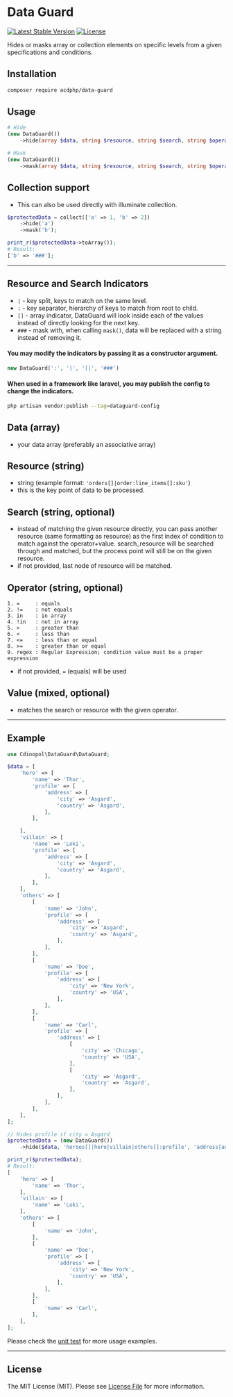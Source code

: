 # Data Guard

[![Latest Stable Version](http://poser.pugx.org/cdinopol/data-guard/v)](https://packagist.org/packages/cdinopol/data-guard)
[![License](http://poser.pugx.org/cdinopol/data-guard/license)](https://packagist.org/packages/cdinopol/data-guard)

Hides or masks array or collection elements on specific levels from a given specifications and conditions.

## Installation
```sh
composer require acdphp/data-guard
```

## Usage
```php
# Hide
(new DataGuard())
    ->hide(array $data, string $resource, string $search, string $operator, mixed $value);

# Mask
(new DataGuard())
    ->mask(array $data, string $resource, string $search, string $operator, mixed $value);
```

## Collection support
- This can also be used directly with illuminate collection.
```php
$protectedData = collect(['a' => 1, 'b' => 2])
    ->hide('a')
    ->mask('b');

print_r($protectedData->toArray());
# Result:
['b' => '###'];
```

---

## Resource and Search Indicators
- `|`   - key split, keys to match on the same level.
- `:`   - key separator, hierarchy of keys to match from root to child.
- `[]`  - array indicator, DataGuard will look inside each of the values instead of directly looking for the next key.
- `###` - mask with, when calling `mask()`, data will be replaced with a string instead of removing it.

#### You may modify the indicators by passing it as a constructor argument.
```php
new DataGuard(':', '|', '[]', '###')
```

#### When used in a framework like laravel, you may publish the config to change the indicators.
```sh
php artisan vendor:publish --tag=dataguard-config
```

## Data (array)
- your data array (preferably an associative array)

## Resource (string)
- string (example format: `'orders[]|order:line_items[]:sku'`)
- this is the key point of data to be processed.

## Search (string, optional)
- instead of matching the given resource directly, you can pass another resource (same formatting as resource) as the first index of condition to match against the operator+value. search_resource will be searched through and matched, but the process point will still be on the given resource.
- if not provided, last node of resource will be matched.

## Operator (string, optional)
```
1. =     : equals
2. !=    : not equals
3. in    : in array
4. !in   : not in array
5. >     : greater than
6. <     : less than
7. <=    : less than or equal
8. >=    : greater than or equal
9. regex : Regular Expression; condition value must be a proper expression
```
- if not provided, `=` (equals) will be used

## Value (mixed, optional)
- matches the search or resource with the given operator.

---

## Example
```php
use Cdinopol\DataGuard\DataGuard;

$data = [
    'hero' => [
        'name' => 'Thor',
        'profile' => [
            'address' => [
                'city' => 'Asgard',
                'country' => 'Asgard',
            ],
        ],

    ],
    'villain' => [
        'name' => 'Loki',
        'profile' => [
            'address' => [
                'city' => 'Asgard',
                'country' => 'Asgard',
            ],
        ],
    ],
    'others' => [
        [
            'name' => 'John',
            'profile' => [
                'address' => [
                    'city' => 'Asgard',
                    'country' => 'Asgard',
                ],
            ],
        ],
        [
            'name' => 'Doe',
            'profile' => [
                'address' => [
                    'city' => 'New York',
                    'country' => 'USA',
                ],
            ],
        ],
        [
            'name' => 'Carl',
            'profile' => [
                'address' => [
                    [
                        'city' => 'Chicago',
                        'country' => 'USA',
                    ],
                    [
                        'city' => 'Asgard',
                        'country' => 'Asgard',
                    ],
                ],
            ],
        ],
    ],
];

// Hides profile if city = Asgard
$protectedData = (new DataGuard())
    ->hide($data, 'heroes[]|hero|villain|others[]:profile', 'address|address[]:city', '=', 'Asgard');

print_r($protectedData);
# Result:
[
    'hero' => [
        'name' => 'Thor',
    ],
    'villain' => [
        'name' => 'Loki',
    ],
    'others' => [
        [
            'name' => 'John',
        ],
        [
            'name' => 'Doe',
            'profile' => [
                'address' => [
                    'city' => 'New York',
                    'country' => 'USA',
                ],
            ],
        ],
        [
            'name' => 'Carl',
        ],
    ],
];
```

Please check the [unit test](tests/DataGuardTest.php) for more usage examples.

---

## License
The MIT License (MIT). Please see [License File](LICENSE) for more information.
